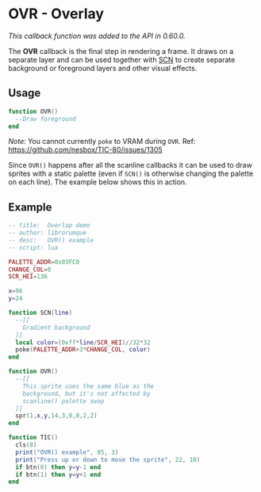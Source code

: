 # OVR - Overlay

_This callback function was added to the API in 0.60.0._

The **OVR** callback is the final step in rendering a frame. It draws on a separate layer and can be used together with [SCN](https://github.com/nesbox/TIC-80/wiki/SCN) to create separate background or foreground layers and other visual effects.

## Usage

``` lua
function OVR()
  --Draw foreground
end
```

_Note:_ You cannot currently `poke` to VRAM during `OVR`. Ref: https://github.com/nesbox/TIC-80/issues/1305

Since `OVR()` happens after all the scanline callbacks it can be used to draw sprites with a static palette (even if `SCN()` is otherwise changing the palette on each line). The example below shows this in action.

## Example

``` lua
-- title:  Overlap demo
-- author: librorumque
-- desc:   OVR() example
-- script: lua

PALETTE_ADDR=0x03FC0
CHANGE_COL=8
SCR_HEI=136

x=96
y=24

function SCN(line)
  --[[
    Gradient background
  ]]
  local color=(0xff*line/SCR_HEI)//32*32
  poke(PALETTE_ADDR+3*CHANGE_COL, color)
end

function OVR()
  --[[
    This sprite uses the same blue as the
    background, but it's not affected by
    scanline() palette swap
  ]]
  spr(1,x,y,14,3,0,0,2,2)
end

function TIC()
  cls(8)
  print("OVR() example", 85, 3)
  print("Press up or down to move the sprite", 22, 10)
  if btn(0) then y=y-1 end
  if btn(1) then y=y+1 end
end
```